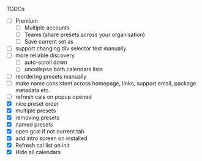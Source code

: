 TODOs
- [ ] Premium
    - [ ] Multiple accounts 
    - [ ] Teams (share presets across your organisation)
    - [ ] Save current set as 
- [ ] support changing div selector text manually 
- [ ] more reliable discovery
  - [ ] auto-scroll down
  - [ ] uncollapse both calendars lists
- [ ] reordering presets manually
- [ ] make name consistent across homepage, links, support email, package metadata etc.
- [ ] refresh cals on popup opened
- [x] nice preset order
- [x] multiple presets
- [x] removing presets
- [x] named presets
- [x] open gcal if not current tab
- [x] add intro screen on installed
- [x] Refresh cal list on init 
- [x] Hide all calendars
